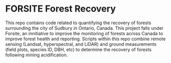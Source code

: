# FORSITE Forest Recovery

This repo contains code related to quantifying the recovery of forests surrounding the city of Sudbury in Ontario, Canada. This project falls under Forsite, an innitiative to improve the monitoring of forests across Canada to improve forest health and reporting. Scripts within this repo combine remote sensing (Landsat, hyperspectral, and LiDAR) and ground measurements (field plots, species ID, DBH, etc) to determine the recovery of forests following mining acidification.  
